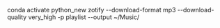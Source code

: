 conda activate python_new
zotify --download-format mp3 --download-quality very_high -p playlist --output ~/Music/
